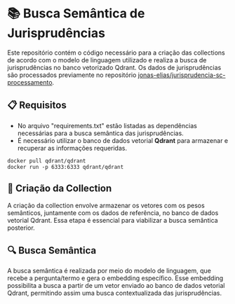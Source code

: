 # 📚 Busca Semântica de Jurisprudências

Este repositório contém o código necessário para a criação das collections de acordo com o modelo de linguagem utilizado e realiza a busca de jurisprudências no banco vetorizado Qdrant. Os dados de jurisprudências são processados previamente no repositório [jonas-elias/jurisprudencia-sc-processamento](https://github.com/jonas-elias/jurisprudencia-sc-processamento).

## 📋 Requisitos

- No arquivo "requirements.txt" estão listadas as dependências necessárias para a busca semântica das jurisprudências.
- É necessário utilizar o banco de dados vetorial <strong>Qdrant</strong> para armazenar e recuperar as informações requeridas.
```
docker pull qdrant/qdrant
docker run -p 6333:6333 qdrant/qdrant
```

## 📂 Criação da Collection

A criação da collection envolve armazenar os vetores com os pesos semânticos, juntamente com os dados de referência, no banco de dados vetorial Qdrant. Essa etapa é essencial para viabilizar a busca semântica posterior.

## 🔍 Busca Semântica

A busca semântica é realizada por meio do modelo de linguagem, que recebe a pergunta/termo e gera o embedding específico. Esse embedding possibilita a busca a partir de um vetor enviado ao banco de dados vetorial Qdrant, permitindo assim uma busca contextualizada das jurisprudências.
